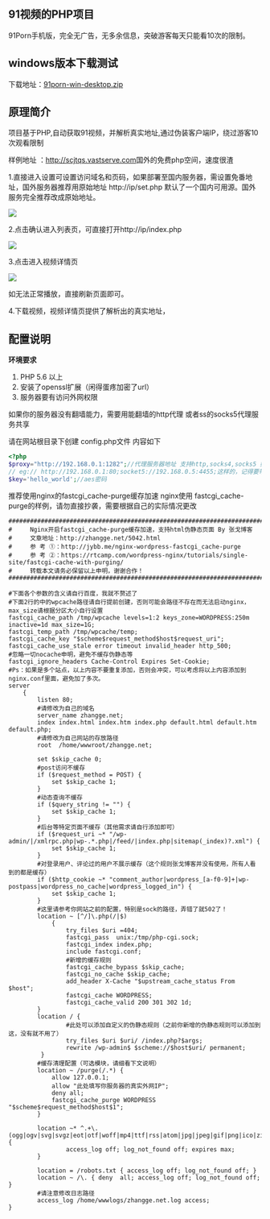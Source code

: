 ## 91视频的PHP项目

91Porn手机版，完全无广告，无多余信息，突破游客每天只能看10次的限制。

## windows版本下载测试
下载地址：<a href ="https://github.com/scjtqs/91porn/releases/download/2.0/91porn-win-desktop.zip" target="_blank">91porn-win-desktop.zip</a>

## 原理简介

项目基于PHP,自动获取91视频，并解析真实地址,通过伪装客户端IP，绕过游客10次观看限制

样例地址 ：<a href="http://scjtqs.vastserve.com/" target="_blank" >http://scjtqs.vastserve.com</a>国外的免费php空间，速度很渣


1.直接进入设置可设置访问域名和页码，如果部署至国内服务器，需设置免番地址，国外服务器推荐用原始地址 http://ip/set.php
默认了一个国内可用源。国外服务完全推荐改成原始地址。

<img src="frozenui/img/007452UMly1foya1v9unwj30a40aojri.png"/>

2.点击确认进入列表页，可直接打开http://ip/index.php  

<img src="frozenui/img/007452UMly1foya2fnqbzj30b70hfq6o.png"/>

3.点击进入视频详情页

<img src="frozenui/img/007452UMly1foya3q7nn8j30b60bf763.png"/>

如无法正常播放，直接刷新页面即可。

4.下载视频，视频详情页提供了解析出的真实地址，

## 配置说明

<b>环境要求</b>
<ol>
<li>PHP 5.6 以上</li>
<li>安装了openssl扩展（闲得蛋疼加密了url）</li>
<li>服务器要有访问外网权限</li>
</ol>

如果你的服务器没有翻墙能力，需要用能翻墙的http代理 或者ss的socks5代理服务共享

请在网站根目录下创建 config.php文件
内容如下
```php
<?php
$proxy="http://192.168.0.1:1282";//代理服务器地址 支持http,socks4,socks5 如果没有请留空
// eg:// http://192.168.0.1:80;socket5://192.168.0.5:4455;这样的，记得要带端口号。代理地址只填一个，没做多个检测随机抽取功能。
$key='hello_world';//aes密码
```


推荐使用nginx的fastcgi_cache-purge缓存加速
nginx使用 fastcgi_cache-purge的样例，请勿直接抄袭，需要根据自己的实际情况更改
```
####################################################################################################
#     Nginx开启fastcgi_cache-purge缓存加速，支持html伪静态页面 By 张戈博客
#     文章地址：http://zhangge.net/5042.html ‎
#     参 考 ①：http://jybb.me/nginx-wordpress-fastcgi_cache-purge
#     参 考 ②：https://rtcamp.com/wordpress-nginx/tutorials/single-site/fastcgi-cache-with-purging/
#     转载本文请务必保留以上申明，谢谢合作！
####################################################################################################
 
#下面各个参数的含义请自行百度，我就不赘述了
#下面2行的中的wpcache路径请自行提前创建，否则可能会路径不存在而无法启动nginx，max_size请根据分区大小自行设置
fastcgi_cache_path /tmp/wpcache levels=1:2 keys_zone=WORDPRESS:250m inactive=1d max_size=1G;
fastcgi_temp_path /tmp/wpcache/temp;
fastcgi_cache_key "$scheme$request_method$host$request_uri";
fastcgi_cache_use_stale error timeout invalid_header http_500;
#忽略一切nocache申明，避免不缓存伪静态等
fastcgi_ignore_headers Cache-Control Expires Set-Cookie;
#Ps：如果是多个站点，以上内容不要重复添加，否则会冲突，可以考虑将以上内容添加到nginx.conf里面，避免加了多次。
server
    {
        listen 80;
        #请修改为自己的域名
        server_name zhangge.net;
        index index.html index.htm index.php default.html default.htm default.php;
        #请修改为自己网站的存放路径
        root  /home/wwwroot/zhangge.net;
       
        set $skip_cache 0;
        #post访问不缓存
        if ($request_method = POST) {
            set $skip_cache 1;
        }   
        #动态查询不缓存
        if ($query_string != "") {
            set $skip_cache 1;
        }   
        #后台等特定页面不缓存（其他需求请自行添加即可）
        if ($request_uri ~* "/wp-admin/|/xmlrpc.php|wp-.*.php|/feed/|index.php|sitemap(_index)?.xml") {
            set $skip_cache 1;
        }   
        #对登录用户、评论过的用户不展示缓存（这个规则张戈博客并没有使用，所有人看到的都是缓存）
        if ($http_cookie ~* "comment_author|wordpress_[a-f0-9]+|wp-postpass|wordpress_no_cache|wordpress_logged_in") {
            set $skip_cache 1;
        }
        #这里请参考你网站之前的配置，特别是sock的路径，弄错了就502了！
        location ~ [^/]\.php(/|$)
            {
                try_files $uri =404;
                fastcgi_pass  unix:/tmp/php-cgi.sock;
                fastcgi_index index.php;
                include fastcgi.conf;  
                #新增的缓存规则
                fastcgi_cache_bypass $skip_cache;
                fastcgi_no_cache $skip_cache;
                add_header X-Cache "$upstream_cache_status From $host";
                fastcgi_cache WORDPRESS;
                fastcgi_cache_valid 200 301 302 1d;
        }
        location / {
                #此处可以添加自定义的伪静态规则（之前你新增的伪静态规则可以添加到这，没有就不用了）
                try_files $uri $uri/ /index.php?$args;
                rewrite /wp-admin$ $scheme://$host$uri/ permanent;
         }
        #缓存清理配置（可选模块，请细看下文说明）
        location ~ /purge(/.*) {
            allow 127.0.0.1;
            allow "此处填写你服务器的真实外网IP";
            deny all;
            fastcgi_cache_purge WORDPRESS "$scheme$request_method$host$1";
        }
    
        location ~* ^.+\.(ogg|ogv|svg|svgz|eot|otf|woff|mp4|ttf|rss|atom|jpg|jpeg|gif|png|ico|zip|tgz|gz|rar|bz2|doc|xls|exe|ppt|tar|mid|midi|wav|bmp|rtf)$ {
                access_log off; log_not_found off; expires max;
        }
 
        location = /robots.txt { access_log off; log_not_found off; }
        location ~ /\. { deny  all; access_log off; log_not_found off; }
        #请注意修改日志路径
        access_log /home/wwwlogs/zhangge.net.log access;
}
```
